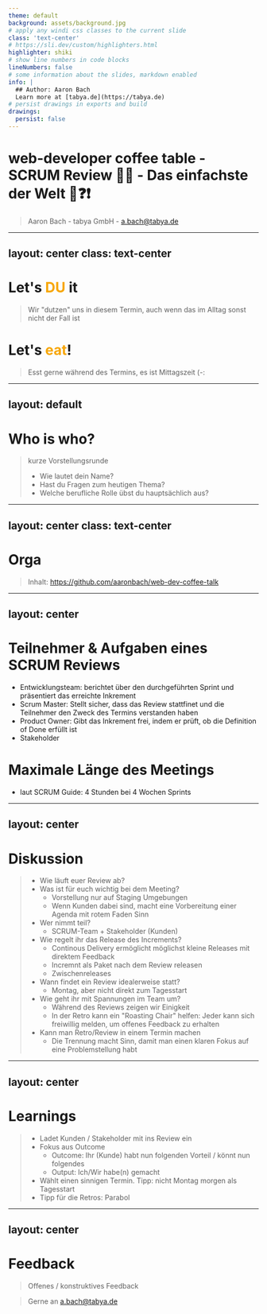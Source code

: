 ```yaml
---
theme: default
background: assets/background.jpg
# apply any windi css classes to the current slide
class: 'text-center'
# https://sli.dev/custom/highlighters.html
highlighter: shiki
# show line numbers in code blocks
lineNumbers: false
# some information about the slides, markdown enabled
info: |
  ## Author: Aaron Bach
  Learn more at [tabya.de](https://tabya.de)
# persist drawings in exports and build
drawings:
  persist: false
---
```


# web-developer coffee table - SCRUM Review 🧑‍🏫 - Das einfachste der Welt 🤨❓❗️
> Aaron Bach - tabya GmbH - a.bach@tabya.de

---
layout: center
class: text-center
---

# Let's <font color="#f7a600">**DU**</font> it
> Wir "dutzen" uns in diesem Termin, auch wenn das im Alltag sonst nicht der Fall ist


# Let's <font color="#f7a600">**eat**</font>!
> Esst gerne während des Termins, es ist Mittagszeit (-:

---
layout: default
---

# Who is who?
> kurze Vorstellungsrunde
> - Wie lautet dein Name?
> - Hast du Fragen zum heutigen Thema?
> - Welche berufliche Rolle übst du hauptsächlich aus?

---
layout: center
class: text-center
---

# Orga
> Inhalt: https://github.com/aaronbach/web-dev-coffee-talk

---
layout: center
---

# Teilnehmer & Aufgaben eines SCRUM Reviews
* Entwicklungsteam: berichtet über den durchgeführten Sprint und präsentiert das erreichte Inkrement
* Scrum Master: Stellt sicher, dass das Review stattfinet und die Teilnehmer den Zweck des Termins verstanden haben
* Product Owner: Gibt das Inkrement frei, indem er prüft, ob die Definition of Done erfüllt ist
* Stakeholder

# Maximale Länge des Meetings
* laut SCRUM Guide: 4 Stunden bei 4 Wochen Sprints

---
layout: center
---

# Diskussion
> - Wie läuft euer Review ab?
> - Was ist für euch wichtig bei dem Meeting?
>   - Vorstellung nur auf Staging Umgebungen
>   - Wenn Kunden dabei sind, macht eine Vorbereitung einer Agenda mit rotem Faden Sinn
> - Wer nimmt teil?
>   - SCRUM-Team + Stakeholder (Kunden)
> - Wie regelt ihr das Release des Increments?
>   - Continous Delivery ermöglicht möglichst kleine Releases mit direktem Feedback
>   - Incremnt als Paket nach dem Review releasen
>   - Zwischenreleases
> - Wann findet ein Review idealerweise statt?
>   - Montag, aber nicht direkt zum Tagesstart
> - Wie geht ihr mit Spannungen im Team um?
>   - Während des Reviews zeigen wir Einigkeit
>   - In der Retro kann ein "Roasting Chair" helfen: Jeder kann sich freiwillig melden, um offenes Feedback zu erhalten
> - Kann man Retro/Review in einem Termin machen
>   - Die Trennung macht Sinn, damit man einen klaren Fokus auf eine Problemstellung habt

---
layout: center
---

# Learnings
> - Ladet Kunden / Stakeholder mit ins Review ein
> - Fokus aus Outcome
>   - Outcome: Ihr (Kunde) habt nun folgenden Vorteil / könnt nun folgendes
>   - Output: Ich/Wir habe(n) gemacht 
> - Wählt einen sinnigen Termin. Tipp: nicht Montag morgen als Tagesstart
> - Tipp für die Retros: Parabol

---
layout: center
---

# Feedback
> Offenes / konstruktives Feedback

> Gerne an a.bach@tabya.de
